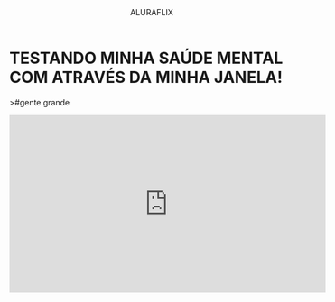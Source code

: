 
<body>

<header>ALURAFLIX</header>


<h1>TESTANDO MINHA SAÚDE MENTAL COM ATRAVÉS DA MINHA JANELA!</h1>
<p>>#gente grande</p>



<iframe width="560" height="315" src="https://www.youtube.com/embed/VJy76-K-UwI?si=PVURqy2nKeSYHBYz" title="YouTube video player" frameborder="0" allow="accelerometer; autoplay; clipboard-write; encrypted-media; gyroscope; picture-in-picture; web-share" referrerpolicy="strict-origin-when-cross-origin" allowfullscreen></iframe>



</body>
